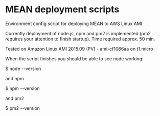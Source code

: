 # MEAN deployment scripts
Environment config script for deploying MEAN to AWS Linux AMI

Currently deployment of node.js, npm and pm2 is implemented (pm2 requires your attention to finish startup). Time required approx. 50 min.

Tested on Amazon Linux AMI 2015.09 (PV) - ami-cf1066aa on t1.micro

When the script finishes you should be able to see node working:

$ node --version

and npm

$ npm --version

and pm2

$ pm2 --version	